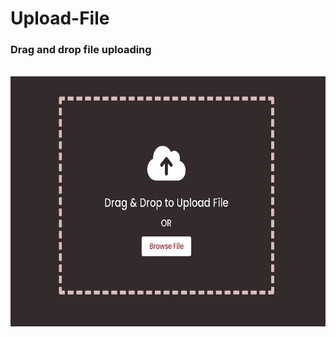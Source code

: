 # Upload-File

### Drag and drop file uploading

<div>
    <br>
    <img src="https://github.com/ahmedelfran/-Upload-File/blob/main/p.JPG" alt="" width="800" height="400">    
</div
